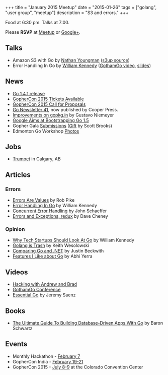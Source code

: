 +++
title = "January 2015 Meetup"
date = "2015-01-26"
tags = ["golang", "user group", "meetup"]
description = "S3 and errors."
+++

Food at 6:30 pm. Talks at 7:00.

Please **RSVP** at [Meetup](http://www.meetup.com/startupedmonton/events/219469117/) or [Google+](https://plus.google.com/events/c38k0atrsdtuisbh1d73bqs4848).

## Talks

* Amazon S3 with Go by [Nathan Youngman](https://twitter.com/nathany) ([s3up source](https://github.com/nathany/s3up))
* Error Handling In Go by [William Kennedy](https://twitter.com/GoingGoDotNet) ([GothamGo video](https://vimeo.com/115782573), [slides](http://www.slideshare.net/ardan-bkennedy/gotham-go2014-41606030))

## News

* [Go 1.4.1 release](http://golang.org/doc/devel/release.html#go1.4.minor)
* [GopherCon 2015 Tickets Available](https://ti.to/gophercon/gophercon-2015)
* [GopherCon 2015 Call for Proposals](http://cfp.gophercon.com/events/gc15)
* [Go Newsletter 41](http://golangweekly.com/issues/41), now published by Cooper Press.
* [Improvements on gopkg.in](http://blog.labix.org/2015/01/13/improvements-on-gopkg-in) by Gustavo Niemeyer
* [Google Aims at Bootstrapping Go 1.5](http://www.infoq.com/news/2015/01/golang-15-bootstrapped)
* Gopher Gala [Submissions](http://gopher-gala.challengepost.com/submissions) ([Gift](http://gift.scottbrooks.ca/) by Scott Brooks)
* Edmonton Go Workshop [Photos](https://plus.google.com/events/gallery/cc7og2dmu7ccqak7kkfsmus3pgc?sort=1)

## Jobs

* [Trumpet](https://trumpet.ca/jobs) in Calgary, AB

## Articles

### Errors

* [Errors Are Values](http://blog.golang.org/errors-are-values) by Rob Pike
* [Error Handling In Go](http://www.goinggo.net/2014/10/error-handling-in-go-part-i.html) by William Kennedy
* [Concurrent Error Handling](http://blog.schaeffer.io/2015/01/10/errors-and-concurrency/) by John Schaeffer
* [Errors and Exceptions, redux](http://dave.cheney.net/2015/01/26/errors-and-exceptions-redux) by Dave Cheney

### Opinion

* [Why Tech Startups Should Look At Go](http://startupedmonton.tumblr.com/post/107921476571/why-tech-startups-should-look-at-go) by William Kennedy
* [Golang is Trash](http://dtrace.org/blogs/wesolows/2014/12/29/golang-is-trash/) by Keith Wesolowski
* [Comparing Go and .NET](http://jbeckwith.com/2015/01/04/comparing-go-and-dotnet/) by Justin Beckwith
* [Features I Like about Go](https://medium.com/on-being-a-code-monkey/things-i-like-about-go-e026762be8ac) by Abhi Yerra

## Videos

* [Hacking with Andrew and Brad](https://www.youtube.com/watch?v=1rZ-JorHJEY)
* [GothamGo Conference](https://vimeo.com/channels/852217)
* [Essential Go](https://www.kajabinext.com/marketplace/courses/1-essential-go) by Jeremy Saenz

## Books

* [The Ultimate Guide To Building Database-Driven Apps With Go](https://vividcortex.com/resources/building-database-driven-apps-with-go/) by Baron Schwartz


## Events

* Monthly Hackathon - [February 7](http://www.meetup.com/startupedmonton/events/drsdskytdbkb/)
* GopherCon India - [February 19-21](http://www.gophercon.in/)
* GopherCon 2015 - [July 8-9](http://www.gophercon.com/) at the Colorado Convention Center
